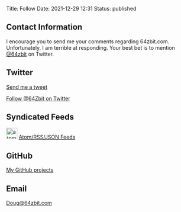 Title: Follow
Date: 2021-12-29 12:31
Status: published

## Contact Information

I encourage you to send me your comments regarding 64zbit.com. Unfortunately, I am terrible at responding. Your best bet is to mention [@64zbit](https://twitter.com/intent/tweet?text=@64zbit) on Twitter. 

## Twitter
[Send me a tweet](https://twitter.com/intent/tweet?text=@64zbit)

[Follow @64Zbit on Twitter](https://twitter.com/64zbit)

## Syndicated Feeds
 <img src="/images/256px-Feed-icon.svg.png" alt="atom logo" title="atom logo" width="30"/>  [Atom/RSS/JSON Feeds](/pages/feeds.html)

## GitHub
[My GitHub projects](https://github.com/dougpark)


## Email
[Doug@64zbit.com](mailto:doug@64zbit.com)